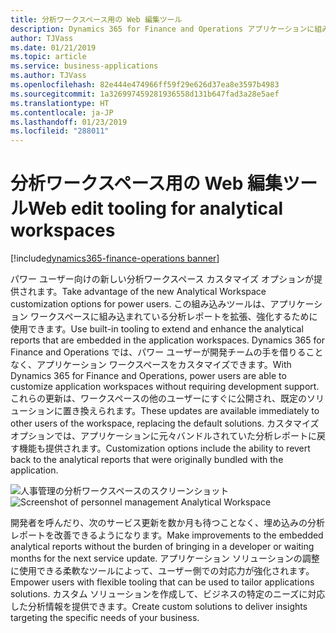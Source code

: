 ```yaml
---
title: 分析ワークスペース用の Web 編集ツール
description: Dynamics 365 for Finance and Operations アプリケーションに組み込まれている分析ワークスペースを変更するためのパワー ユーザー ツール
author: TJVass
ms.date: 01/21/2019
ms.topic: article
ms.service: business-applications
ms.author: TJVass
ms.openlocfilehash: 82e444e474966ff59f29e626d37ea8e3597b4983
ms.sourcegitcommit: 1a326997459281936558d131b647fad3a28e5aef
ms.translationtype: HT
ms.contentlocale: ja-JP
ms.lasthandoff: 01/23/2019
ms.locfileid: "288011"
---
```

#  <a name="web-edit-tooling-for-analytical-workspaces"></a><span data-ttu-id="51276-103">分析ワークスペース用の Web 編集ツール</span><span class="sxs-lookup"><span data-stu-id="51276-103">Web edit tooling for analytical workspaces</span></span>
[!include[dynamics365-finance-operations banner](../includes/dynamics365-finance-operations.md)]


<span data-ttu-id="51276-104">パワー ユーザー向けの新しい分析ワークスペース カスタマイズ オプションが提供されます。</span><span class="sxs-lookup"><span data-stu-id="51276-104">Take advantage of the new Analytical Workspace customization options for power users.</span></span> <span data-ttu-id="51276-105">この組み込みツールは、アプリケーション ワークスペースに組み込まれている分析レポートを拡張、強化するために使用できます。</span><span class="sxs-lookup"><span data-stu-id="51276-105">Use built-in tooling to extend and enhance the  analytical reports that are embedded in the application workspaces.</span></span> <span data-ttu-id="51276-106">Dynamics 365 for Finance and Operations では、パワー ユーザーが開発チームの手を借りることなく、アプリケーション ワークスペースをカスタマイズできます。</span><span class="sxs-lookup"><span data-stu-id="51276-106">With Dynamics 365 for Finance and Operations, power users are able to customize application workspaces without requiring development support.</span></span> <span data-ttu-id="51276-107">これらの更新は、ワークスペースの他のユーザーにすぐに公開され、既定のソリューションに置き換えられます。</span><span class="sxs-lookup"><span data-stu-id="51276-107">These updates are available immediately to other users of the workspace, replacing the default solutions.</span></span> <span data-ttu-id="51276-108">カスタマイズ オプションでは、アプリケーションに元々バンドルされていた分析レポートに戻す機能も提供されます。</span><span class="sxs-lookup"><span data-stu-id="51276-108">Customization options include the ability to revert back to the analytical reports that were originally bundled with the application.</span></span>

<span data-ttu-id="51276-109">![人事管理の分析ワークスペースのスクリーンショット](media/analytical-workspace-edit-mode.png "編集モードの分析ワークスペース")</span><span class="sxs-lookup"><span data-stu-id="51276-109">![Screenshot of personnel management Analytical Workspace](media/analytical-workspace-edit-mode.png "Analytical Workspace in edit mode")</span></span>

<span data-ttu-id="51276-110">開発者を呼んだり、次のサービス更新を数か月も待つことなく、埋め込みの分析レポートを改善できるようになります。</span><span class="sxs-lookup"><span data-stu-id="51276-110">Make improvements to the embedded analytical reports without the burden of bringing in a developer or waiting months for the next service update.</span></span> <span data-ttu-id="51276-111">アプリケーション ソリューションの調整に使用できる柔軟なツールによって、ユーザー側での対応力が強化されます。</span><span class="sxs-lookup"><span data-stu-id="51276-111">Empower users with flexible tooling that can be used to tailor applications solutions.</span></span> <span data-ttu-id="51276-112">カスタム ソリューションを作成して、ビジネスの特定のニーズに対応した分析情報を提供できます。</span><span class="sxs-lookup"><span data-stu-id="51276-112">Create custom solutions to deliver insights targeting the specific needs of your business.</span></span>
